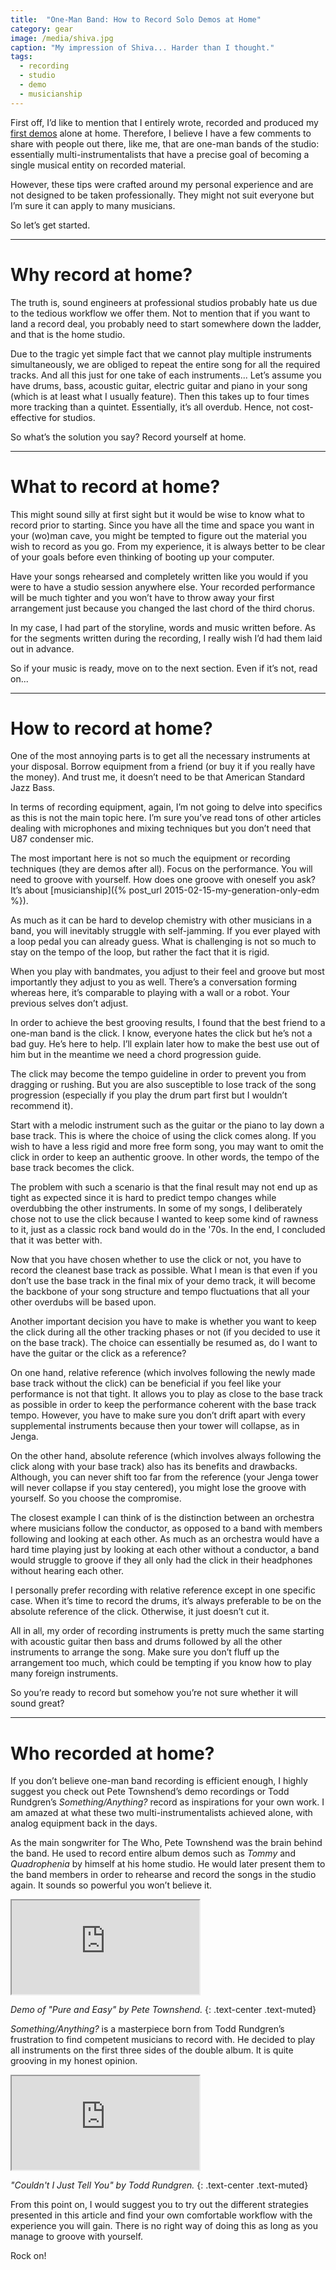 ```yaml
---
title:  "One-Man Band: How to Record Solo Demos at Home"
category: gear
image: /media/shiva.jpg
caption: "My impression of Shiva... Harder than I thought."
tags:
  - recording
  - studio
  - demo
  - musicianship
---
```


First off, I’d like to mention that I entirely wrote, recorded and produced my [first demos](/#music-section) alone at home. Therefore, I believe I have a few comments to share with people out there, like me, that are one-man bands of the studio: essentially multi-instrumentalists that have a precise goal of becoming a single musical entity on recorded material.

However, these tips were crafted around my personal experience and are not designed to be taken professionally. They might not suit everyone but I’m sure it can apply to many musicians.

So let’s get started.

 * * *

# __Why record at home?__

The truth is, sound engineers at professional studios probably hate us due to the tedious workflow we offer them. Not to mention that if you want to land a record deal, you probably need to start somewhere down the ladder, and that is the home studio.

Due to the tragic yet simple fact that we cannot play multiple instruments simultaneously, we are obliged to repeat the entire song for all the required tracks. And all this just for one take of each instruments... Let’s assume you have drums, bass, acoustic guitar, electric guitar and piano in your song (which is at least what I usually feature). Then this takes up to four times more tracking than a quintet. Essentially, it’s all overdub. Hence, not cost-effective for studios.

So what’s the solution you say? Record yourself at home.

 * * *

# __What to record at home?__

This might sound silly at first sight but it would be wise to know what to record prior to starting. Since you have all the time and space you want in your (wo)man cave, you might be tempted to figure out the material you wish to record as you go. From my experience, it is always better to be clear of your goals before even thinking of booting up your computer.

Have your songs rehearsed and completely written like you would if you were to have a studio session anywhere else. Your recorded performance will be much tighter and you won’t have to throw away your first arrangement just because you changed the last chord of the third chorus.

In my case, I had part of the storyline, words and music written before. As for the segments written during the recording, I really wish I’d had them laid out in advance.

So if your music is ready, move on to the next section. Even if it’s not, read on...

 * * *

# __How to record at home?__

One of the most annoying parts is to get all the necessary instruments at your disposal. Borrow equipment from a friend (or buy it if you really have the money). And trust me, it doesn’t need to be that American Standard Jazz Bass.

In terms of recording equipment, again, I’m not going to delve into specifics as this is not the main topic here. I’m sure you’ve read tons of other articles dealing with microphones and mixing techniques but you don’t need that U87 condenser mic.

The most important here is not so much the equipment or recording techniques (they are demos after all). Focus on the performance. You will need to groove with yourself. How does one groove with oneself you ask? It’s about [musicianship]({% post_url 2015-02-15-my-generation-only-edm %}).

As much as it can be hard to develop chemistry with other musicians in a band, you will inevitably struggle with self-jamming. If you ever played with a loop pedal you can already guess. What is challenging is not so much to stay on the tempo of the loop, but rather the fact that it is rigid.

When you play with bandmates, you adjust to their feel and groove but most importantly they adjust to you as well. There’s a conversation forming whereas here, it’s comparable to playing with a wall or a robot. Your previous selves don’t adjust.

In order to achieve the best grooving results, I found that the best friend to a one-man band is the click. I know, everyone hates the click but he’s not a bad guy. He’s here to help. I’ll explain later how to make the best use out of him but in the meantime we need a chord progression guide.

The click may become the tempo guideline in order to prevent you from dragging or rushing. But you are also susceptible to lose track of the song progression (especially if you play the drum part first but I wouldn’t recommend it).

Start with a melodic instrument such as the guitar or the piano to lay down a base track. This is where the choice of using the click comes along. If you wish to have a less rigid and more free form song, you may want to omit the click in order to keep an authentic groove. In other words, the tempo of the base track becomes the click.

The problem with such a scenario is that the final result may not end up as tight as expected since it is hard to predict tempo changes while overdubbing the other instruments. In some of my songs, I deliberately chose not to use the click because I wanted to keep some kind of rawness to it, just as a classic rock band would do in the '70s. In the end, I concluded that it was better with.

Now that you have chosen whether to use the click or not, you have to record the cleanest base track as possible. What I mean is that even if you don’t use the base track in the final mix of your demo track, it will become the backbone of your song structure and tempo fluctuations that all your other overdubs will be based upon.

Another important decision you have to make is whether you want to keep the click during all the other tracking phases or not (if you decided to use it on the base track). The choice can essentially be resumed as, do I want to have the guitar or the click as a reference?

On one hand, relative reference (which involves following the newly made base track without the click) can be beneficial if you feel like your performance is not that tight. It allows you to play as close to the base track as possible in order to keep the performance coherent with the base track tempo. However, you have to make sure you don’t drift apart with every supplemental instruments because then your tower will collapse, as in Jenga.

On the other hand, absolute reference (which involves always following the click along with your base track) also has its benefits and drawbacks. Although, you can never shift too far from the reference (your Jenga tower will never collapse if you stay centered), you might lose the groove with yourself. So you choose the compromise.

The closest example I can think of is the distinction between an orchestra where musicians follow the conductor, as opposed to a band with members following and looking at each other. As much as an orchestra would have a hard time playing just by looking at each other without a conductor, a band would struggle to groove if they all only had the click in their headphones without hearing each other.

I personally prefer recording with relative reference except in one specific case. When it’s time to record the drums, it’s always preferable to be on the absolute reference of the click. Otherwise, it just doesn’t cut it.

All in all, my order of recording instruments is pretty much the same starting with acoustic guitar then bass and drums followed by all the other instruments to arrange the song. Make sure you don’t fluff up the arrangement too much, which could be tempting if you know how to play many foreign instruments.

So you’re ready to record but somehow you’re not sure whether it will sound great?

 * * *

# __Who recorded at home?__

If you don’t believe one-man band recording is efficient enough, I highly suggest you check out Pete Townshend’s demo recordings or Todd Rundgren’s _Something/Anything?_ record as inspirations for your own work. I am amazed at what these two multi-instrumentalists achieved alone, with analog equipment back in the days.

As the main songwriter for The Who, Pete Townshend was the brain behind the band. He used to record entire album demos such as _Tommy_ and _Quadrophenia_ by himself at his home studio. He would later present them to the band members in order to rehearse and record the songs in the studio again. It sounds so powerful you won’t believe it.

<div class="embed-responsive embed-responsive-16by9">
	<iframe class="embed-responsive-item" src="https://www.youtube.com/embed/mGuRvEqm78k"></iframe>
</div>

_Demo of "Pure and Easy" by Pete Townshend._
{: .text-center .text-muted}

_Something/Anything?_ is a masterpiece born from Todd Rundgren’s frustration to find competent musicians to record with. He decided to play all instruments on the first three sides of the double album. It is quite grooving in my honest opinion.

<div class="embed-responsive embed-responsive-16by9">
	<iframe class="embed-responsive-item" src="https://www.youtube.com/embed/wa_dn7xhzT8"></iframe>
</div>

_"Couldn't I Just Tell You" by Todd Rundgren._
{: .text-center .text-muted}

From this point on, I would suggest you to try out the different strategies presented in this article and find your own comfortable workflow with the experience you will gain. There is no right way of doing this as long as you manage to groove with yourself.

Rock on!
